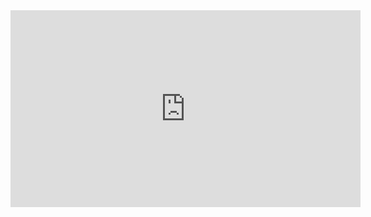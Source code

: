 ﻿<iframe width="560" height="315" src="https://www.youtube.com/embed/uUfguSb0Kyw?list=PL1DEQjXG2xnLgvHTh1MJvWScqgyqvsxSu" frameborder="0" allowfullscreen></iframe>